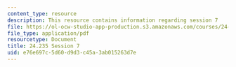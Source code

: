 ```yaml
---
content_type: resource
description: This resource contains information regarding session 7
file: https://ol-ocw-studio-app-production.s3.amazonaws.com/courses/24-235j-philosophy-of-law-spring-2012/e76e697c5d60d9d3c45a3ab015263d7e_MIT24_235JS12_Session7.pdf
file_type: application/pdf
resourcetype: Document
title: 24.235 Session 7
uid: e76e697c-5d60-d9d3-c45a-3ab015263d7e
---
```

